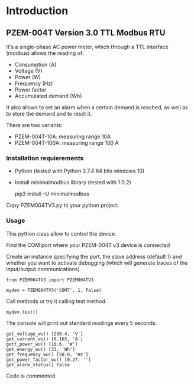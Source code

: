 # Introduction

## PZEM-004T Version 3.0 TTL Modbus RTU

It's a single-phase AC power meter, which through a TTL interface (modbus) allows the reading of:
- Consumption (A)
- Voltage (V)
- Power (W)
- Frequency (Hz)
- Power factor
- Accumulated demand (Wh)

It also allows to set an alarm when a certain demand is reached, as well as to store the demand and to reset it.

There are two variants: 
- PZEM-004T-10A: measuring range 10A 
- PZEM-004T-100A: measuring range 100 A 


### Installation requierements

- Python (tested with Python 3.7.4 64 bits windows 10) 
- Install minimalmodbus library (tested with 1.0.2)
    
    pip3 install -U minimalmodbus

Copy PZEM004TV3.py to your python project.


### Usage

This python class allow to control the device.

Find the COM port where your PZEM-004T v3 device is connected

Create an instance specifying the port, the slave address (default 1) and whether you want to activate debugging (which will generate traces of the input/output communications)

    from PZEM004TV3 import PZEM004TV3

    mydev = PZEM004TV3('COM7', 1, False)
   
Call methods or try it calling test method.

    mydev.test()

The console will print out standard readings every 5 seconds: 

    get_voltage_wu() [238.4, 'V']
    get_current_wu() [0.165, 'A']
    gett_power_wu() [10.6, 'W']
    get_energy_wu() [33, 'Wh']
    get_frequency_wu() [50.0, 'Hz']
    get_power_factor_wu() [0.27, '']
    get_alarm_status() False

Code is commented
